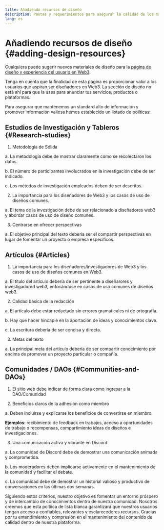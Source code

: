 ```yaml
---
title: Añadiendo recursos de diseño
description: Pautas y requerimientos para asegurar la calidad de los materiales de diseño en Nephele.org
lang: es
---
```


# Añadiendo recursos de diseño {#adding-design-resources}

Cualquiera puede sugerir nuevos materiales de diseño para la [página de diseño y experiencia del usuario en Web3](/developers/docs/design-and-ux/).

Tenga en cuenta que la finalidad de esta página es proporcionar valor a los usuarios que aspiran ser diseñadores en Web3. La sección de diseño no está ahí para que la uses para anunciar tus servicios, productos o plataformas.

Para asegurar que mantenemos un standard alto de información y promover información valiosa hemos establecido un listado de políticas:

## Estudios de Investigación y Tableros {#Research-studies}

1. Metodología de Sólida

a. La metodología debe de mostrar claramente como se recolectaron los datos.

b. El número de participantes involucrados en la investigación debe de ser indicado.

c. Los métodos de investigación empleados deben de ser descritos.

2. La importancia para los diseñadores de Web3 y los casos de uso de diseños comunes.

a. El tema de la investigación debe de ser relacionado a diseñadores web3 y abordar casos de uso de diseño comunes.

3. Centrarse en ofrecer perspectivas

a. El objetivo principal del texto debería ser el compartir perspectivas en lugar de fomentar un proyecto o empresa específicos.

## Artículos {#Articles}

1. La importancia para los diseñadores/investigadores de Web3 y los casos de uso de diseños comunes en Web3.

a. El título del artículo debería de ser pertinente a diseñarores y investigadored web3, enfocándose en casos de uso comunes de diseños web3.

2. Calidad básica de la redacción

a. El artículo debe estar redactado sin errores gramaticales ni de ortografía.

b. Hay que hacer hincapié en la aportación de ideas y conocimientos clave.

c. La escritura debería de ser concisa y directa.

3. Metas del texto

a. La principal meta del artículo debería de ser compartir conocimiento por encima de promover un proyecto particular o compañía.

## Comunidades / DAOs {#Communities-and-DAOs}

1. El sitio web debe indicar de forma clara como ingresar a la DAO/Comunidad

2. Beneficios claros de la adhesión como miembro

a. Deben incluirse y explicarse los beneficios de convertirse en miembro.

**Ejemplos**: recibimiento de feedback en trabajos, acceso a oportunidades de trabajo o recompensas, compartimiento ideas de diseños e investigaciones.

3. Una comunicación activa y vibrante en Discord

a. La comunidad de Discord debe de demostrar una comunicación animada y comprometida.

b. Los moderadores deben implicarse activamente en el mantenimiento de la comunidad y facilitar el debate.

c. La comunidad debe de demostrar un historial valioso y productivo de conversaciones en las últimas dos semanas.

Siguiendo estos criterios, nuestro objetivo es fomentar un entorno próspero y de intercambio de conocimientos dentro de nuestra comunidad. Nosotros creemos que esta poltiica de lista blanca garantizará que nuestros usuarios tengan acceso a confiables, relevantes y esclarecedores recursos. Gracias por tu entendimiento y compresión en el mantenimiento del contenido de calidad dentro de nuestra plataforma.
